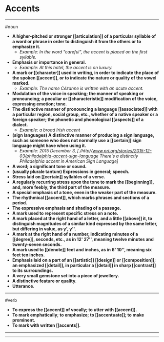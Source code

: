 # Accents
---
#noun
- **A higher-pitched or stronger [[articulation]] of a particular syllable of a word or phrase in order to distinguish it from the others or to emphasize it.**
	- _Example: In the word "careful", the accent is placed on the first syllable._
- **Emphasis or importance in general.**
	- _Example: At this hotel, the accent is on luxury._
- **A mark or [[character]] used in writing, in order to indicate the place of the spoken [[accent]], or to indicate the nature or quality of the vowel marked.**
	- _Example: The name Cézanne is written with an acute accent._
- **Modulation of the voice in speaking; the manner of speaking or pronouncing; a peculiar or [[characteristic]] modification of the voice, expressing emotion; tone.**
- **The distinctive manner of pronouncing a language [[associated]] with a particular region, social group, etc., whether of a native speaker or a foreign speaker; the phonetic and phonological [[aspects]] of a dialect.**
	- _Example: a broad Irish accent_
- **(sign languages) A distinctive manner of producing a sign language, such as someone who does not normally use a [[certain]] sign language might have when using it.**
	- _Example: 2015 December 3, [./http//www.pri.org/stories/2015-12-03/philadelphia-accent-sign-language There's a distinctly Philadelphia accent in American Sign Language]_
- **A word; a significant tone or sound.**
- **(usually plurale tantum) Expressions in general; speech.**
- **Stress laid on [[certain]] syllables of a verse.**
- **A regularly recurring stress upon the tone to mark the [[beginning]], and, more feebly, the third part of the measure.**
- **A special emphasis of a tone, even in the weaker part of the measure.**
- **The rhythmical [[accent]], which marks phrases and sections of a period.**
- **The expressive emphasis and shading of a passage.**
- **A mark used to represent specific stress on a note.**
- **A mark placed at the right hand of a letter, and a little [[above]] it, to distinguish magnitudes of a similar kind expressed by the same letter, but differing in value, as y', y''.**
- **A mark at the right hand of a number, indicating minutes of a [[degree]], seconds, etc., as in 12' 27'', meaning twelve minutes and twenty-seven seconds.**
- **A mark used to [[denote]] feet and inches, as in 6' 10'', meaning six feet ten inches.**
- **Emphasis laid on a part of an [[artistic]] [[design]] or [[composition]]; an emphasized [[detail]], in particular a [[detail]] in sharp [[contrast]] to its surroundings.**
- **A very small gemstone set into a piece of jewellery.**
- **A distinctive feature or quality.**
- **Utterance.**
---
#verb
- **To express the [[accent]] of vocally; to utter with [[accent]].**
- **To mark emphatically; to emphasize; to [[accentuate]]; to make prominent.**
- **To mark with written [[accents]].**
---
---
